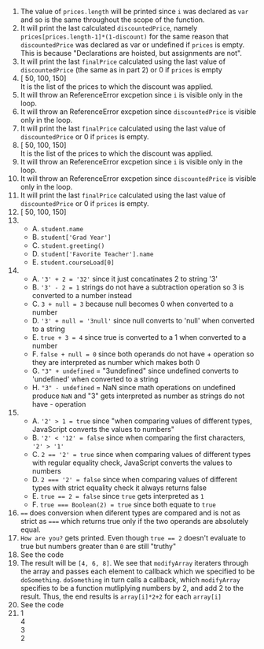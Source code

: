1. The value of `prices.length` will be printed since `i` was declared as `var` and so is the same throughout the scope of the function.
2. It will print the last calculated `discountedPrice`, namely `prices[prices.length-1]*(1-discount)` for the same reason that `discountedPrice` was declared as var or undefined if `prices` is empty. This is because "Declarations are hoisted, but assignments are not".
3. It will print the last `finalPrice` calculated using the last value of `discountedPrice` (the same as in part 2) or 0 if `prices` is empty
4. [ 50, 100, 150]  
   It is the list of the prices to which the discount was applied.
5. It will throw an ReferenceError excpetion since `i` is visible only in the loop.
6. It will throw an ReferenceError excpetion since `discountedPrice` is visible only in the loop.
7. It will print the last `finalPrice` calculated using the last value of `discountedPrice` or 0 if `prices` is empty.
8. [ 50, 100, 150]  
   It is the list of the prices to which the discount was applied.
9. It will throw an ReferenceError excpetion since `i` is visible only in the loop.
10. It will throw an ReferenceError excpetion since `discountedPrice` is visible only in the loop.
11. It will print the last `finalPrice` calculated using the last value of `discountedPrice` or 0 if `prices` is empty.
12. [ 50, 100, 150]  
13.  
    * A. `student.name`
    * B. `student['Grad Year']`
    * C. `student.greeting()`
    * D. `student['Favorite Teacher'].name`
    * E. `student.courseLoad[0]`
14.   
    * A. `'3' + 2 = '32'` since it just concatinates 2 to string '3'
    * B. `'3' - 2 = 1` strings do not have a subtraction operation so 3 is converted to a number instead
    * C. `3 + null = 3` because null becomes 0 when converted to a number
    * D. `'3' + null = '3null'` since null converts to 'null' when converted to a string
    * E. `true + 3 = 4` since true is converted to a 1 when converted to a number
    * F. `false + null = 0` since both operands do not have + operation so they are interpreted as number which makes both 0
    * G. `"3" + undefined` = "3undefined" since undefined converts to 'undefined' when converted to a string
    * H. `"3" - undefined` = NaN since math operations on undefined produce `NaN` and "3" gets interpreted as number as strings do not have - operation 
15.  
    * A. `'2' > 1 = true` since "when comparing values of different types, JavaScript converts the values to numbers" 
    * B. `'2' < '12' = false` since when comparing the first characters, `'2' > '1'`
    * C. `2 == '2' = true` since when comparing values of different types with regular equality check, JavaScript converts the values to numbers  
    * D. `2 === '2' = false` since when comparing values of different types with strict equality check it always returns false
    * E. `true == 2 = false` since `true` gets interpreted as `1`
    * F. `true === Boolean(2) = true` since both equate to `true`
16. `==` does conversion when diferent types are compared and is not as strict as `===` which returns true only if the two operands are absolutely equal.
17. `How are you?` gets printed. Even though `true == 2` doesn't evaluate to true but numbers greater than `0` are still "truthy" 
18.  See the code
19.  The result will be `[4, 6, 8]`. We see that `modifyArray` iteraters through the array and passes each element to callback which we specified to be `doSomething`. `doSomething` in turn calls a callback, which `modifyArray` specifies to be a function mutliplying numbers by 2, and add 2 to the result. Thus, the end results is `array[i]*2+2` for each `array[i]`
20.  See the code
21.  1   
    4   
    3  
    2
